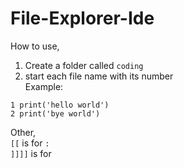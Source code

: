 # File-Explorer-Ide

How to use,
1. Create a folder called `coding`
2. start each file name with its number<br>
Example:
```
1 print('hello world')
2 print('bye world')
```

Other,<br>
`[[` is for `:`<br>
`]]]]` is for `    `
